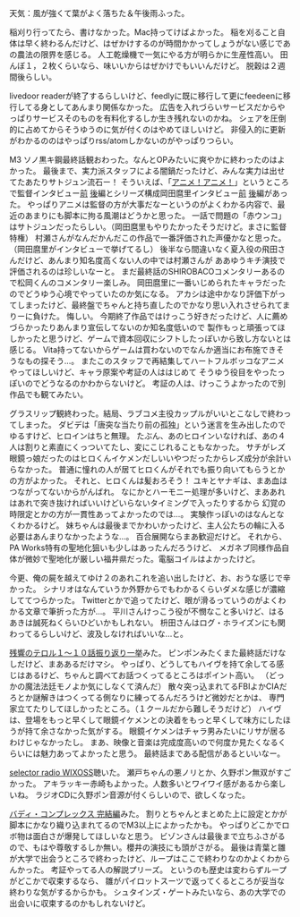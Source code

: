 天気：風が強くて葉がよく落ちた＆午後雨ふった。

稲刈り行ってたら、書けなかった。Mac持ってけばよかった。
稲を刈ること自体は早く終わるんだけど、はぜかけするのが時間かかってしょうがない感じであの農法の限界を感じる。
人工乾燥機で一気にやる方が明らかに生産性高い。
田んぼ１，２枚くらいなら、味いいからはぜかけでもいいんだけど。
脱穀は２週間後らしい。

livedoor readerが終了するらしいけど、feedlyに既に移行して更にfeedeenに移行してる身としてあんまり関係なかった。
広告を入れづらいサービスだからやっぱりサービスそのものを有料化するしか生き残れないのかね。
シェアを圧倒的に占めてからそうゆうのに気が付くのはやめてほしいけど。
非侵入的に更新がわかるののはやっぱりrss/atomしかないのがやっぱりつらい。

M3 ソノ黒キ鋼最終話観おわった。なんとOPみたいに爽やかに終わったのはよかった。
最後まで、実力派スタッフによる闇鍋だったけど、みんな実力は出せてたあたりサトジュン流石ー！
そういえば、「[アニメ！アニメ！](http://animeanime.jp/)」というところで監督インタビュー[前](http://animeanime.jp/article/2014/09/28/20313.html)
[後](http://animeanime.jp/article/2014/09/27/20304.html)編とシリーズ構成岡田麿里インタビュー[前](http://animeanime.jp/article/2014/05/25/18807.html)
[後](http://animeanime.jp/article/2014/05/26/18818.html)編があった。
やっぱりアニメは監督の方が大事だなーというのがよくわかる内容で、最近のあまりにも脚本に拘る風潮はどうかと思った。
一話で問題の「赤ウンコ」はサトジュンだったらしい。（岡田麿里もやりたかったそうだけど。まさに監督特権）
村瀬さんがなんだかんだこの作品で一番評価された声優かなと思った。（岡田麿里がインタビューで挙げてるし）
後半なら間違いなく夏入役の飛田さんだけど、あんまり知名度高くない人の中では村瀬さんが
ああゆうキチ演技で評価されるのは珍しいなーと。
まだ最終話のSHIROBACOコメンタリーあるので松岡くんのコメンタリー楽しみ。
岡田麿里に一番いじめられたキャラだったのでどうゆう心境でやっていたのか気になる。
アカシは途中かなり評価下がってしまったけど、最終盤でちゃんと持ち直したのでかなり思い入れさせられてまりーに負けた。
悔しい。
今期終了作品ではけっこう好きだったけど、人に薦めづらかったりあんまり宣伝してないのか知名度低いので
製作もっと頑張ってほしかったと思うけど、ゲームで資本回収にシフトしたっぽいから致し方ないとは感じる。
Vita持ってないからゲームは買わないのでなんか適当にお布施できそうなもの探そう...。
またこのスタッフで再結集してハートフルボッコなアニメやってほしいけど、キャラ原案や考証の人ははじめて
そうゆう役目をやったっぽいのでどうなるのかわからないけど。
考証の人は、けっこうよかったので別作品でも観てみたい。

グラスリップ観終わった。結局、ラブコメ主役カップルがいいとこなしで終わってしまった。
ダビデは「唐突な当たり前の孤独」という迷言を生み出したのでゆるすけど、ヒロインはちと無理。
たぶん、あのヒロインいなければ、あの４人は割りと素直にくっついてたし、変にこじれることもなかった。
サチがレズ眼鏡っ娘だったのはヒロくんイケメンだしいいやつだったからレズ成分が余計いらなかった。
普通に憧れの人が居てヒロくんがそれでも振り向いてもらうとかの方がよかった。
それと、ヒロくんは髪おろそう！
ユキとヤナギは、まあ血はつながってないからがんばれ。
なにかとハーモニー処理が多いけど、まああれはあれで突き抜ければいいけどいらないタイミングで入ったりするから
幻覚の時限定とかの方が一貫性あってよかったのでは...。
実験作っぽいのはなんとなくわかるけど。
妹ちゃんは最後までかわいかったけど、主人公たちの輪に入る必要はあんまりなかったような...。
百合展開ならまあ歓迎だけど。
それから、PA Works特有の聖地化狙いも少しはあったんだろうけど、
メガネブ同様作品自体が微妙で聖地化が厳しい福井県だった。電脳コイルはよかったけど。

今更、俺の屍を越えてゆけ２のあれこれを追い出したけど、お、おうな感じで辛かった。
シナリオはなんていうか外野からでもわかるくらいダメな感じが濃縮しててつらかった。
Twitterとかで追ってたけど、眼が滑るっていうのがよくわかる文章で筆折った方が...。
平川さんけっこう役が不憫なこと多いけど、はるあきは誠死ねくらいひどいかもしれない。
枡田さんはログ・ホライズンにも関わってるらしいけど、波及しなければいいな...と。

[残響のテロル１〜１０話振り返り一挙](http://live.nicovideo.jp/watch/lv193534594)みた。
ピンポンみたくまた最終話だけなしだけど、まああるだけマシ。
やっぱり、どうしてもハイヴを持て余してる感じはあるけど、ちゃんと調べてお話つくってるところはポイント高い。
（どっかの魔法法廷モノよか気にしなくて済んだ）
散々突っ込まれてるFBIよかCIAだろとか謎解きはつくってる側なりに練ってるんだろうけど微妙だとかは、
専門家立てたりしてほしかったところ。（１クールだから難しそうだけど）
ハイヴは、登場をもっと早くして眼鏡イケメンとの決着をもっと早くして味方にしたほうが持て余さなかった気がする。
眼鏡イケメンはチャラ男みたいにリサが居るわけじゃなかったし。
まあ、映像と音楽は完成度高いので何度か見たくなるくらいには魅力あってよかったと思う。
最終話まである配信があるといいなー。

[selector radio WIXOSS](http://www.onsen.ag/program/selector/)聴いた。
瀬戸ちゃんの悪ノリとか、久野ポン無双がすごかった。
アキラッキー赤崎もよかった。人数多いとワイワイ感があるから楽しいね。
ラジオCDに久野ポン音源が付くらしいので、欲しくなった。

[バディ・コンプレックス 完結編](http://www.b-ch.com/ttl/index.php?ttl_c=4306)みた。
割りとちゃんとまとめた上に設定とかが脚本にかなり織り込まれてるのでM3以上によかったかも。
やっぱりどこかでロボ物は面白さが爆発してほしいなと思う。
ビゾンさんは最後まで立ちふさがるので、もはや尊敬するしか無い。櫻井の演技にも頭がさがる。
最後は青葉と雛が大学で出会うところで終わったけど、ループはここで終わりなのかよくわからんかった。
考証やってる人の解説プリーズ。
というのも歴史は変わらずループがどこかで収束するなら、
雛がパイロットスーツで返ってくるところが妥当な終わりな気がするからかも。
シュタインズ・ゲートみたいなら、あの大学での出会いに収束するのかもしれないけど。
